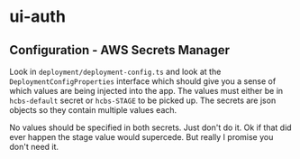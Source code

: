 # ui-auth

## Configuration - AWS Secrets Manager

Look in `deployment/deployment-config.ts` and look at the `DeploymentConfigProperties` interface which should give you a sense of which values are being injected into the app. The values must either be in `hcbs-default` secret or `hcbs-STAGE` to be picked up. The secrets are json objects so they contain multiple values each.

No values should be specified in both secrets. Just don't do it. Ok if that did ever happen the stage value would supercede. But really I promise you don't need it.
